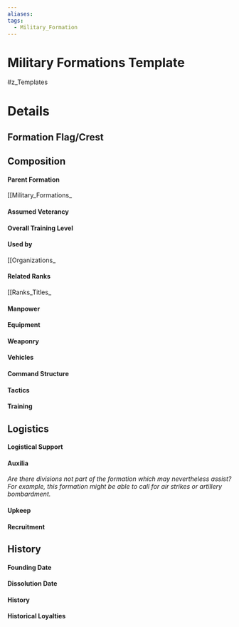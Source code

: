 ```yaml
---
aliases: 
tags:
  - Military_Formation
---
```

# Military Formations Template
#z_Templates 


# Details
## Formation Flag/Crest
## Composition
#### Parent Formation
[[Military_Formations_
#### Assumed Veterancy
#### Overall Training Level
#### Used by
[[Organizations_
#### Related Ranks
[[Ranks_Titles_
#### Manpower
#### Equipment
#### Weaponry
#### Vehicles
#### Command Structure
#### Tactics
#### Training
## Logistics
#### Logistical Support
#### Auxilia
*Are there divisions not part of the formation which may nevertheless assist? For example, this formation might be able to call for air strikes or artillery bombardment.*
#### Upkeep
#### Recruitment
## History
#### Founding Date
#### Dissolution Date
#### History
#### Historical Loyalties